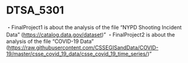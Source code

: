 # DTSA_5301
・FinalProject1 is about the analysis of the file “NYPD Shooting Incident Data” (https://catalog.data.gov/dataset)”
・FinalProject2 is about the analysis of the file “COVID-19 Data” (https://raw.githubusercontent.com/CSSEGISandData/COVID-19/master/csse_covid_19_data/csse_covid_19_time_series/)”
